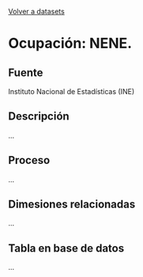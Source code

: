[Volver a datasets](../datasets.md)

# Ocupación: NENE.

## Fuente

Instituto Nacional de Estadísticas (INE)

## Descripción
...

## Proceso
...

## Dimesiones relacionadas
...

## Tabla en base de datos
...


